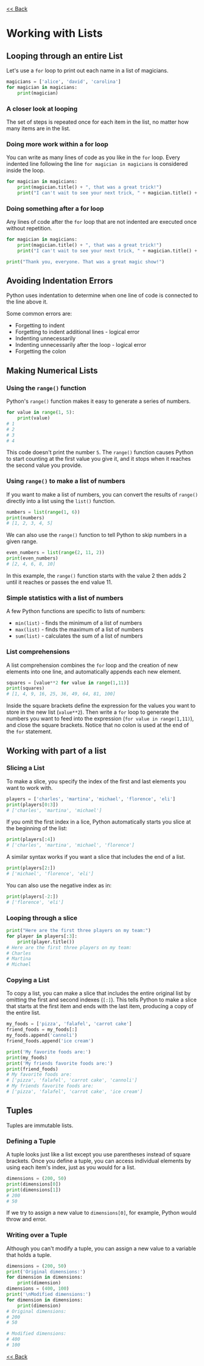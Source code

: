 [<< Back](README.md)

# Working with Lists

## Looping through an entire List

Let's use a `for` loop to print out each name in a list of magicians.

```python
magicians = ['alice', 'david', 'carolina']
for magician in magicians:
    print(magician)
```

### A closer look at looping

The set of steps is repeated once for each item in the list, no matter how many items are in the list.

### Doing more work within a for loop

You can write as many lines of code as you like in the `for` loop. Every indented line following the line `for magician in magicians` is considered inside the loop.

```python
for magician in magicians:
    print(magician.title() + ", that was a great trick!")
    print("I can't wait to see your next trick, " + magician.title() + ".\n")
```

### Doing something after a for loop

Any lines of code after the `for` loop that are not indented are executed once without repetition.

```python
for magician in magicians:
    print(magician.title() + ", that was a great trick!")
    print("I can't wait to see your next trick, " + magician.title() + ".\n")

print("Thank you, everyone. That was a great magic show!")
```

## Avoiding Indentation Errors

Python uses indentation to determine when one line of code is connected to the line above it.

Some common errors are:

* Forgetting to indent
* Forgetting to indent additional lines - logical error
* Indenting unnecessarily
* Indenting unnecessarily after the loop - logical error
* Forgetting the colon

## Making Numerical Lists

### Using the `range()` function

Python's `range()` function makes it easy to generate a series of numbers.

```python
for value in range(1, 5):
    print(value)
# 1
# 2
# 3
# 4
```

This code doesn't print the number `5`. The `range()` function causes Python to start counting at the first value you give it, and it stops when it reaches the second value you provide.

### Using `range()` to make a list of numbers

If you want to make a list of numbers, you can convert the results of `range()` directly into a list using the `list()` function.

```python
numbers = list(range(1, 6))
print(numbers)
# [1, 2, 3, 4, 5]
```

We can also use the `range()` function to tell Python to skip numbers in a given range.

```python
even_numbers = list(range(2, 11, 2))
print(even_numbers)
# [2, 4, 6, 8, 10]
```

In this example, the `range()` function starts with the value 2 then adds 2 until it reaches or passes the end value 11.

### Simple statistics with a list of numbers

A few Python functions are specific to lists of numbers:

* `min(list)` - finds the minimum of a list of numbers
* `max(list)` - finds the maximum of a list of numbers
* `sum(list)` - calculates the sum of a list of numbers

### List comprehensions

A list comprehension combines the `for` loop and the creation of new elements into one line, and automatically appends each new element.

```python
squares = [value**2 for value in range(1,11)]
print(squares)
# [1, 4, 9, 16, 25, 36, 49, 64, 81, 100]
```

Inside the square brackets define the expression for the values you want to store in the new list (`value**2`). Then write a `for` loop to generate the numbers you want to feed into the expression (`for value in range(1,11)`), and close the square brackets. Notice that no colon is used at the end of the `for` statement.

## Working with part of a list

### Slicing a List

To make a slice, you specify the index of the first and last elements you want to work with.

```python
players = ['charles', 'martina', 'michael', 'florence', 'eli']
print(players[0:3])
# ['charles', 'martina', 'michael']
```

If you omit the first index in a lice, Python automatically starts you slice at the beginning of the list:

```python
print(players[:4])
# ['charles', 'martina', 'michael', 'florence']
```

A similar syntax works if you want a slice that includes the end of a list.

```python
print(players[2:])
# ['michael', 'florence', 'eli']
```

You can also use the negative index as in:

```python
print(players[-2:])
# ['florence', 'eli']
```

### Looping through a slice

```python
print("Here are the first three players on my team:")
for player in players[:3]:
    print(player.title())
# Here are the first three players on my team:
# Charles
# Martina
# Michael
```

### Copying a List

To copy a list, you can make a slice that includes the entire original list by omitting the first and second indexes (`[:]`). This tells Python to make a slice that starts at the first item and ends with the last item, producing a copy of the entire list.

```python
my_foods = ['pizza', 'falafel', 'carrot cake']
friend_foods = my_foods[:]
my_foods.append('cannoli')
friend_foods.append('ice cream')

print('My favorite foods are:')
print(my_foods)
print('My friends favorite foods are:')
print(friend_foods)
# My favorite foods are:
# ['pizza', 'falafel', 'carrot cake', 'cannoli']
# My friends favorite foods are:
# ['pizza', 'falafel', 'carrot cake', 'ice cream']
```

## Tuples

Tuples are immutable lists.

### Defining a Tuple

A tuple looks just like a list except you use parentheses instead of square brackets. Once you define a tuple, you can access individual elements by using each item's index, just as you would for a list.

```python
dimensions = (200, 50)
print(dimensions[0])
print(dimensions[1])
# 200
# 50
```

If we try to assign a new value to `dimensions[0]`, for example, Python would throw and error.

### Writing over a Tuple

Although you can't modify a tuple, you can assign a new value to a variable that holds a tuple.

```python
dimensions = (200, 50)
print('Original dimensions:')
for dimension in dimensions:
    print(dimension)
dimensions = (400, 100)
print('\nModified dimensions:')
for dimension in dimensions:
    print(dimension)
# Original dimensions:
# 200
# 50

# Modified dimensions:
# 400
# 100
```

[<< Back](README.md)
